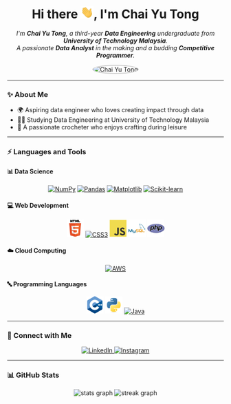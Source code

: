 <h1 align="center">Hi there <img src="https://raw.githubusercontent.com/ABSphreak/ABSphreak/master/gifs/Hi.gif" width="30px">, I'm Chai Yu Tong</h1>

<p align="center">
  <em>
    I'm <strong>Chai Yu Tong</strong>, a third-year <strong>Data Engineering</strong> undergraduate from <strong>University of Technology Malaysia</strong>. <br>
    A passionate <strong>Data Analyst</strong> in the making and a budding <strong>Competitive Programmer</strong>.
  </em>
</p>

<!-- 👤 Personal Photo -->
<p align="center">
  <img src="https://github.com/user-attachments/assets/54da6ec7-7171-4fc8-89b2-11698361a922" alt="Chai Yu Tong" width="200px" style="border-radius: 50%; border: 2px solid #ccc;" />
</p>

---

### ✨ About Me
- 🌍 Aspiring data engineer who loves creating impact through data
- 👨‍💻 Studying Data Engineering at University of Technology Malaysia
- 🧶 A passionate crocheter who enjoys crafting during leisure

---

### ⚡ Languages and Tools

#### 📊 Data Science
<p align="center">
  <a href="https://numpy.org/" target="_blank"><img src="https://user-images.githubusercontent.com/67586773/105040771-43887300-5a88-11eb-9f01-bee100b9ef22.png" alt="NumPy" width="40" /></a>
  <a href="https://pandas.pydata.org/" target="_blank"><img src="https://upload.wikimedia.org/wikipedia/commons/2/22/Pandas_mark.svg" alt="Pandas" width="40" /></a>
  <a href="https://matplotlib.org/" target="_blank"><img src="https://upload.wikimedia.org/wikipedia/commons/0/01/Created_with_Matplotlib-logo.svg" alt="Matplotlib" width="40" /></a>
  <a href="https://scikit-learn.org/" target="_blank"><img src="https://upload.wikimedia.org/wikipedia/commons/0/05/Scikit_learn_logo_small.svg" alt="Scikit-learn" width="40" /></a>
</p>

#### 💻 Web Development
<p align="center">
  <a href="https://developer.mozilla.org/en-US/docs/Web/HTML" target="_blank"><img src="https://raw.githubusercontent.com/devicons/devicon/master/icons/html5/html5-original-wordmark.svg" alt="HTML5" width="40"/></a>
  <a href="https://developer.mozilla.org/en-US/docs/Web/CSS" target="_blank"><img src="https://upload.wikimedia.org/wikipedia/commons/d/d5/CSS3_logo_and_wordmark.svg" alt="CSS3" width="40"/></a>
  <a href="https://developer.mozilla.org/en-US/docs/Web/JavaScript" target="_blank"><img src="https://raw.githubusercontent.com/devicons/devicon/master/icons/javascript/javascript-original.svg" alt="JavaScript" width="40"/></a>
  <a href="https://www.mysql.com/" target="_blank"><img src="https://raw.githubusercontent.com/devicons/devicon/master/icons/mysql/mysql-original-wordmark.svg" alt="MySQL" width="40"/></a>
  <a href="https://www.php.net" target="_blank"><img src="https://raw.githubusercontent.com/devicons/devicon/master/icons/php/php-original.svg" alt="PHP" width="40"/></a>
</p>

#### ☁️ Cloud Computing
<p align="center">
  <a href="https://aws.amazon.com/" target="_blank"><img src="https://upload.wikimedia.org/wikipedia/commons/9/93/Amazon_Web_Services_Logo.svg" alt="AWS" width="60"/></a>
</p>

#### 🔤 Programming Languages
<p align="center">
  <a href="https://www.cplusplus.com/" target="_blank"><img src="https://raw.githubusercontent.com/devicons/devicon/master/icons/cplusplus/cplusplus-original.svg" alt="C++" width="40"/></a>
  <a href="https://www.python.org/" target="_blank"><img src="https://raw.githubusercontent.com/devicons/devicon/master/icons/python/python-original.svg" alt="Python" width="40"/></a>
  <a href="https://www.java.com/" target="_blank"><img src="https://1000logos.net/wp-content/uploads/2020/09/Java-Emblem-640x400.jpg" alt="Java" width="50"/></a>
</p>

---

### 🤝 Connect with Me
<p align="center">
  <a href="https://www.linkedin.com/in/yu-tong-chai-073b131a7" target="_blank">
    <img src="https://img.shields.io/badge/LinkedIn-blue?style=for-the-badge&logo=linkedin&logoColor=white" alt="LinkedIn"/>
  </a>
  <a href="https://instagram.com/yyutongg__?igshid=YmMyMTA2M2Y=" target="_blank">
    <img src="https://img.shields.io/badge/Instagram-E4405F?style=for-the-badge&logo=instagram&logoColor=white" alt="Instagram"/>
  </a>
</p>

---

### 📊 GitHub Stats

<div align="center">
  <img src="https://github-readme-stats.vercel.app/api?username=Yutongchai&hide_title=false&hide_rank=true&show_icons=true&include_all_commits=true&count_private=true&disable_animations=false&theme=prussian&locale=en&hide_border=false&order=1" height="150" alt="stats graph"  />
  <img src="https://streak-stats.demolab.com?user=Yutongchai&locale=en&mode=weekly&theme=prussian&hide_border=false&border_radius=5&order=3" height="150" alt="streak graph"  />
</div>
<br/>
